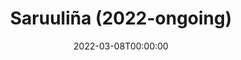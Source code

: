 ---
title: "Saruuliña (2022-ongoing)"
date: 2022-03-08T00:00:00
description: "Unscripted, unfiltered... as the world rarely gets to see her"
params:
  featured: true
  private: true
resources:
  - src: cover.jpg
    params:
      cover: true
      hidden: true
---